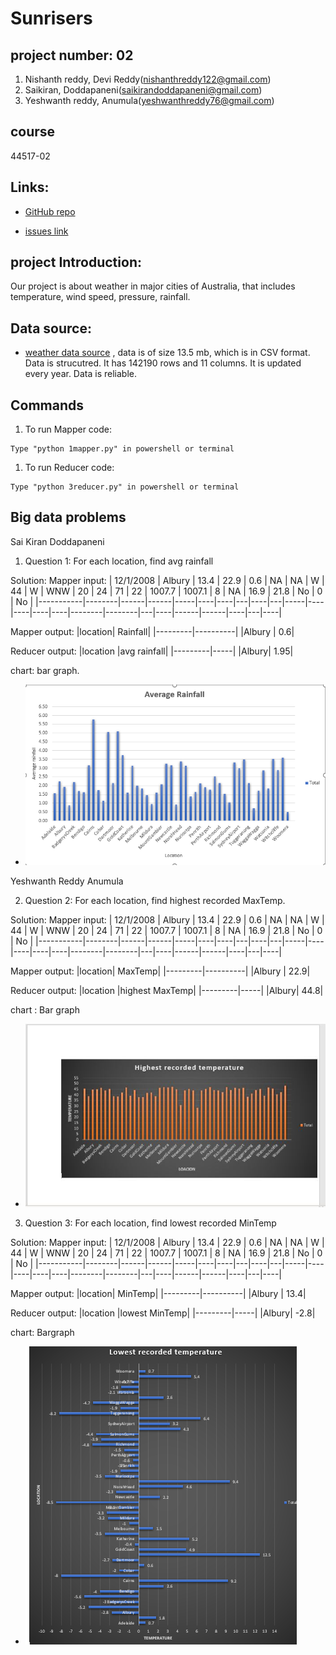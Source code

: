 # Sunrisers
##   project number: 02
1. Nishanth reddy, Devi Reddy(nishanthreddy122@gmail.com)
2. Saikiran, Doddapaneni(saikirandoddapaneni@gmail.com)
3. Yeshwanth reddy, Anumula(yeshwanthreddy76@gmail.com)
## course 
44517-02
## Links: 
- [GitHub repo](https://github.com/saikirandd/sunrisers/issues/3)
          
 - [issues link](https://github.com/saikirandd/sunrisers/issues/)
## project Introduction: 
Our project is about weather in major cities of Australia, that includes temperature, wind speed, pressure, rainfall.
## Data source: 
 
- [weather data source](https://www.kaggle.com/jsphyg/weather-dataset-rattle-package)
 , data is of size 13.5 mb, which is in CSV format. Data is strucutred. It has 142190 rows and 11 columns. It is updated every year. Data is reliable.
 
## Commands
1. To run Mapper code: 
```
Type "python 1mapper.py" in powershell or terminal
```
1. To run Reducer code: 
```
Type "python 3reducer.py" in powershell or terminal
```
 
## Big data problems

Sai Kiran Doddapaneni
1. Question 1: For each location, find avg rainfall
  
 Solution:
 Mapper input: 
| 12/1/2008 | Albury | 13.4 | 22.9 | 0.6 | NA | NA | W | 44 | W | WNW | 20 | 24 | 71 | 22 | 1007.7 | 1007.1 | 8 | NA | 16.9 | 21.8 | No | 0 | No |
|-----------|--------|------|------|-----|----|----|---|----|---|-----|----|----|----|----|--------|--------|---|----|------|------|----|---|----|





Mapper output:
 |location|  Rainfall|
 |---------|----------|
 |Albury |    0.6|
 
 Reducer output:
 |location |avg rainfall|
 |---------|-----|
 |Albury| 1.95|
 
 chart: bar graph.
 
 - ![AvgRain](https://github.com/saikirandd/sunrisers/blob/master/Images/avgRain.PNG)
 
 
Yeshwanth Reddy Anumula 

2. Question 2: For each location, find highest recorded MaxTemp.
 
 Solution:
 Mapper input: 
| 12/1/2008 | Albury | 13.4 | 22.9 | 0.6 | NA | NA | W | 44 | W | WNW | 20 | 24 | 71 | 22 | 1007.7 | 1007.1 | 8 | NA | 16.9 | 21.8 | No | 0 | No |
|-----------|--------|------|------|-----|----|----|---|----|---|-----|----|----|----|----|--------|--------|---|----|------|------|----|---|----|



Mapper output:
 |location|  MaxTemp|
 |---------|----------|
 |Albury |    22.9|
 
 Reducer output:
 |location |highest MaxTemp|
 |---------|-----|
 |Albury| 44.8|
 
 chart : Bar graph
 
 - ![Max temp](https://github.com/saikirandd/sunrisers/blob/master/Images/Highest.JPG)
 
 3. Question 3: For each location, find lowest recorded MinTemp
 
  Solution:
 Mapper input: 
| 12/1/2008 | Albury | 13.4 | 22.9 | 0.6 | NA | NA | W | 44 | W | WNW | 20 | 24 | 71 | 22 | 1007.7 | 1007.1 | 8 | NA | 16.9 | 21.8 | No | 0 | No |
|-----------|--------|------|------|-----|----|----|---|----|---|-----|----|----|----|----|--------|--------|---|----|------|------|----|---|----|


Mapper output:
 |location|  MinTemp|
 |---------|----------|
 |Albury |    13.4|
 
 Reducer output:
 |location |lowest MinTemp|
 |---------|-----|
 |Albury| -2.8|
 
 chart: Bargraph
 - ![LowestRecordedTemperature](https://github.com/saikirandd/sunrisers/blob/master/Images/LowestTemperatureRecorded.png)
 
 
 
